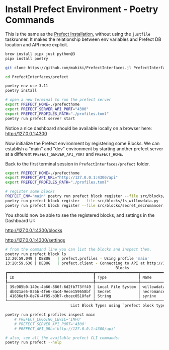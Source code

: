 # Install Prefect Environment - Poetry Commands
This is the same as the [Prefect Installation](@ref), without using the `justfile` taskrunner. It makes the relationship between env variables and Prefect DB location and API more explicit.

```sh
brew install pipx just python@3
pipx install poetry

git clone https://github.com/mahiki/PrefectInterfaces.jl PrefectInterfaces

cd PrefectInterfaces/prefect

poetry env use 3.11
poetry install

# open a new terminal to run the prefect server
export PREFECT_HOME=./prefecthome
export PREFECT_SERVER_API_PORT="4300"
export PREFECT_PROFILES_PATH="./profiles.toml"
poetry run prefect server start
```

Notice a nice dashboard should be available locally on a browser here: http://127.0.0.1:4300

Now initialize the Prefect environment by registering some Blocks. We can establish a "main" and "dev" environment by starting another prefect server at a different `PREFECT_SERVER_API_PORT` and `PREFECT_HOME`.

Back to the first terminal session in `PrefectInterfaces/prefect` folder.

```sh
export PREFECT_HOME=./prefecthome
export PREFECT_API_URL="http://127.0.0.1:4300/api"
export PREFECT_PROFILES_PATH="./profiles.toml"

# register some blocks
PREFECT_ENV="main" poetry run prefect block register --file src/blocks/str_prefect_env.py
poetry run prefect block register --file src/blocks/fs_willowdata.py
poetry run prefect block register --file src/blocks/secret_necromancer.py
```

You should now be able to see the registered blocks, and settings in the Dashboard UI:

http://127.0.0.1:4300/blocks

http://127.0.0.1:4300/settings

```sh
# from the command line you can list the blocks and inspect them.
poetry run prefect block ls
13:20:59.049 | DEBUG   | prefect.profiles - Using profile 'main'
13:20:59.636 | DEBUG   | prefect.client - Connecting to API at http://127.0.0.1:4300/api/
                                                 Blocks
┏━━━━━━━━━━━━━━━━━━━━━━━━━━━━━━━━━━━━━━┳━━━━━━━━━━━━━━━━━━━┳━━━━━━━━━━━━━┳━━━━━━━━━━━━━━━━━━━━━━━━━━━━━━┓
┃ ID                                   ┃ Type              ┃ Name        ┃ Slug                         ┃
┡━━━━━━━━━━━━━━━━━━━━━━━━━━━━━━━━━━━━━━╇━━━━━━━━━━━━━━━━━━━╇━━━━━━━━━━━━━╇━━━━━━━━━━━━━━━━━━━━━━━━━━━━━━┩
│ 39c985b0-149c-4b66-886f-6d2fb773ff49 │ Local File System │ willowdata  │ local-file-system/willowdata │
│ db021ae5-826b-4fe6-8ac4-9ece159658bf │ Secret            │ necromancer │ secret/necromancer           │
│ 41636ef0-8e76-4f85-b3b7-cbcec0518faf │ String            │ syrinx      │ string/syrinx                │
└──────────────────────────────────────┴───────────────────┴─────────────┴──────────────────────────────┘
                             List Block Types using `prefect block type ls`

poetry run prefect profiles inspect main
    # PREFECT_LOGGING_LEVEL='INFO'
    # PREFECT_SERVER_API_PORT='4300'
    # PREFECT_API_URL='http://127.0.0.1:4300/api'

# also, see all the available prefect CLI commands:
poetry run prefect --help
```
